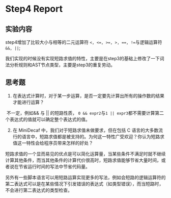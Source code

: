 # Step4 Report

## 实验内容

step4增加了比较大小与相等的二元运算符 `<, <=, >=, >, ==, !=`与逻辑运算符`&&, ||`;

我们实现的时候没有实现短路求值的特性，主要是在step3的基础上修改了一下词法分析规则和AST节点类型，主要是step3的重复劳动。

## 思考题

1. 在表达式计算时，对于某一步运算，是否一定要先计算出所有的操作数的结果才能进行运算？



​	不一定，例如&& 与 || 的短路性质， `0 && expr2`与`1 || expr3`都不需要计算第二个表达式的值就可以确定整个表达式的值。



2. 在 MiniDecaf 中，我们对于短路求值未做要求，但在包括 C 语言的大多数流行的语言中，短路求值都是被支持的。为何这一特性广受欢迎？你认为短路求值这一特性会给程序员带来怎样的好处？



短路求值的一个显而易见的优点是可以简化运算量，当某些条件不满足时就不继续计算其他条件，而当其他条件的计算代价很高时，短路求值能够节省大量时间，或者说在节省运行时间的写法中节省代码量。

另外有一些脚本语言可以用短路运算实现更多的写法，例如会短路的逻辑运算符的第二表达式可以是在某些情况下引发错误的表达式（如类型错误），而当短路时，不会进行第二表达式的类型检查。